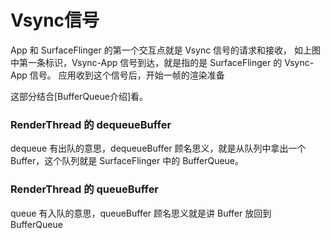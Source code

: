 # Vsync信号
App 和 SurfaceFlinger 的第一个交互点就是 Vsync 信号的请求和接收，
如上图中第一条标识，Vsync-App 信号到达，就是指的是 SurfaceFlinger 的 Vsync-App 信号。
应用收到这个信号后，开始一帧的渲染准备



这部分结合[BufferQueue介绍]看。

### **RenderThread 的 dequeueBuffer**
dequeue 有出队的意思，dequeueBuffer 顾名思义，就是从队列中拿出一个 Buffer，这个队列就是 SurfaceFlinger 中的 BufferQueue。

### **RenderThread 的 queueBuffer**
queue 有入队的意思，queueBuffer 顾名思义就是讲 Buffer 放回到 BufferQueue

